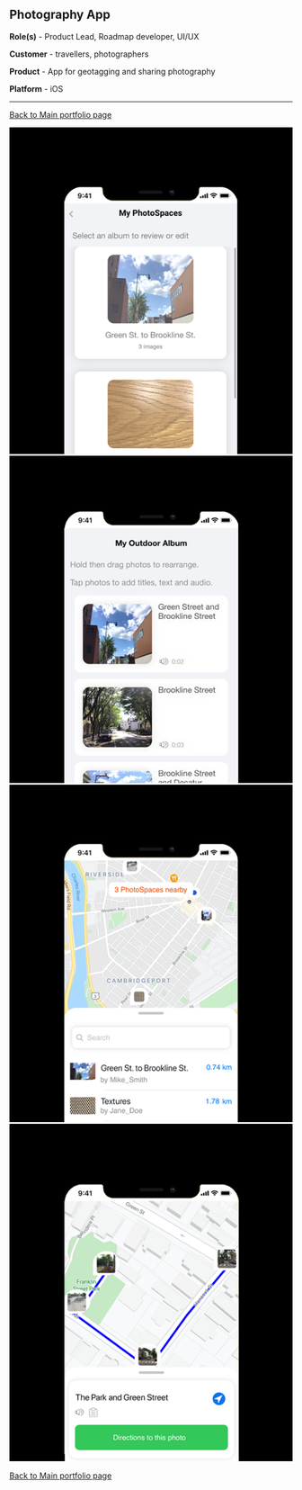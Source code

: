 ## Photography App

**Role(s)** - Product Lead, Roadmap developer, UI/UX

**Customer** - travellers, photographers 

**Product** - App for geotagging and sharing photography

**Platform** - iOS

---

[Back to Main portfolio page](https://abien1.github.io)


<img src="images/image_1.png?raw=true"/>

<img src="images/image_2.png?raw=true"/>

<img src="images/image_3.png?raw=true"/>

<img src="images/image_4.png?raw=true"/>


[Back to Main portfolio page](https://abien1.github.io)
